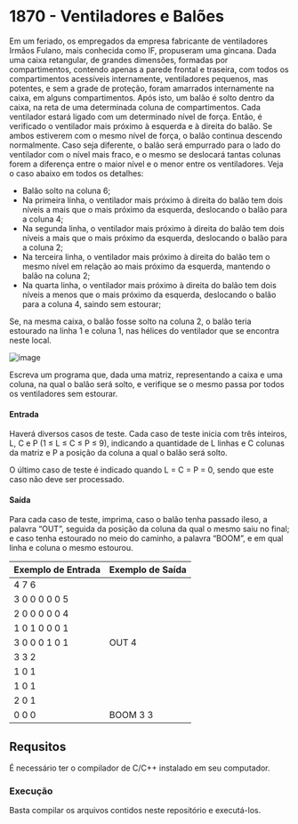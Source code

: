 # 1870 - Ventiladores e Balões
Em um feriado, os empregados da empresa fabricante de ventiladores Irmãos Fulano, mais conhecida como IF, propuseram uma gincana. Dada uma caixa retangular, de grandes dimensões, formadas por compartimentos, contendo apenas a parede frontal e traseira, com todos os compartimentos acessíveis internamente, ventiladores pequenos, mas potentes, e sem a grade de proteção, foram amarrados internamente na caixa, em alguns compartimentos. Após isto, um balão é solto dentro da caixa, na reta de uma determinada coluna de compartimentos. Cada ventilador estará ligado com um determinado nível de força. Então, é verificado o ventilador mais próximo à esquerda e à direita do balão. Se ambos estiverem com o mesmo nível de força, o balão continua descendo normalmente. Caso seja diferente, o balão será empurrado para o lado do ventilador com o nível mais fraco, e o mesmo se deslocará tantas colunas forem a diferença entre o maior nível e o menor entre os ventiladores. Veja o caso abaixo em todos os detalhes:

* Balão solto na coluna 6;
* Na primeira linha, o ventilador mais próximo à direita do balão tem dois níveis a mais que o mais próximo da esquerda, deslocando o balão para a coluna 4;
* Na segunda linha, o ventilador mais próximo à direita do balão tem dois níveis a mais que o mais próximo da esquerda, deslocando o balão para a coluna 2;
* Na terceira linha, o ventilador mais próximo à direita do balão tem o mesmo nível em relação ao mais próximo da esquerda, mantendo o balão na coluna 2;
* Na quarta linha, o ventilador mais próximo à direita do balão tem dois níveis a menos que o mais próximo da esquerda, deslocando o balão para a coluna 4, saindo sem estourar;

Se, na mesma caixa, o balão fosse solto na coluna 2, o balão teria estourado na linha 1 e coluna 1, nas hélices do ventilador que se encontra neste local.

![image](https://user-images.githubusercontent.com/34819259/176759757-24407713-1220-416f-a118-b7952f3737f7.png)

Escreva um programa que, dada uma matriz, representando a caixa e uma coluna, na qual o balão será solto, e verifique se o mesmo passa por todos os ventiladores sem estourar.

#### Entrada
Haverá diversos casos de teste. Cada caso de teste inicia com três inteiros, L, C e P (1 ≤ L ≤ C ≤ P ≤ 9), indicando a quantidade de L linhas e C colunas da matriz e P a posição da coluna a qual o balão será solto.

O último caso de teste é indicado quando L = C = P = 0, sendo que este caso não deve ser processado.

#### Saída
Para cada caso de teste, imprima, caso o balão tenha passado ileso, a palavra “OUT”, seguida da posição da coluna da qual o mesmo saiu no final; e caso tenha estourado no meio do caminho, a palavra “BOOM”, e em qual linha e coluna o mesmo estourou.

|Exemplo de Entrada|Exemplo de Saída|
|------------------|----------------|
|4 7 6             |                |
|3 0 0 0 0 0 5     |                |
|2 0 0 0 0 0 4     |                |
|1 0 1 0 0 0 1     |                |
|3 0 0 0 1 0 1     |OUT 4           |
|3 3 2             |                |
|1 0 1             |                |
|1 0 1             |                |
|2 0 1             |                |
|0 0 0             |BOOM 3 3        |

## Requsitos
É necessário ter o compilador de C/C++ instalado em seu computador.

### Execução
Basta compilar os arquivos contidos neste repositório e executá-los.
